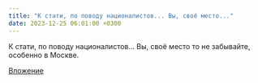 ```yaml
---
title: "К стати, по поводу националистов... Вы, своё место..."
date: 2023-12-25 06:01:00 +0300
---
```


К стати, по поводу националистов... Вы, своё место то не забывайте, особенно в Москве.

[Вложение](/assets/vk_photos/4/o2qYYT6e8es.jpg)
